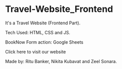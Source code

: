 # Travel-Website_Frontend
 <p>It's a Travel Website (Frontend Part).</p> 
 <p>Tech Used: HTML, CSS and JS.</p>
 <p>BookNow Form action: Google Sheets</p>
 <p><a herf = "">Click here to visit our website</a></p>
 <p>Made by: Ritu Banker, Nikita Kubavat and Zeel Sonara.</p>
